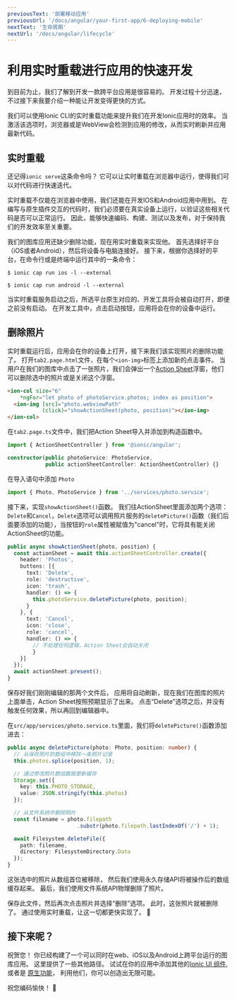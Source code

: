```yaml
---
previousText: '部署移动应用'
previousUrl: '/docs/angular/your-first-app/6-deploying-mobile'
nextText: '生命周期'
nextUrl: '/docs/angular/lifecycle'
---
```


# 利用实时重载进行应用的快速开发

到目前为止，我们了解到开发一款跨平台应用是很容易的。 开发过程十分迅速，不过接下来我要介绍一种能让开发变得更快的方式。

我们可以使用Ionic CLI的实时重载功能来提升我们在开发Ionic应用时的效率。 当激活该选项时，浏览器或是WebView会检测到应用的修改，从而实时刷新并应用最新代码。

## 实时重载

还记得`ionic serve`这条命令吗？ 它可以让实时重载在浏览器中运行，使得我们可以对代码进行快速迭代。

实时重载不仅能在浏览器中使用，我们还能在开发IOS和Android应用中用到。 在编写与原生插件交互的代码时，我们必须要在真实设备上运行，以验证这些相关代码是否可以正常运行。 因此，能够快速编码、构建、测试以及发布，对于保持我们的开发效率至关重要。

我们的图库应用还缺少删除功能，现在用实时重载来实现他。 首先选择好平台（iOS或者Android），然后将设备与电脑连接好。 接下来，根据你选择好的平台，在命令行或是终端中运行其中的一条命令：

```shell
$ ionic cap run ios -l --external

$ ionic cap run android -l --external
```

当实时重载服务启动之后，所选平台原生对应的、开发工具将会被自动打开，即便之前没有启动。 在开发工具中，点击启动按钮，应用将会在你的设备中运行。

## 删除照片

实时重载运行后，应用会在你的设备上打开，接下来我们该实现照片的删除功能了。 打开`tab2.page.html`文件，在每个`<ion-img>`标签上添加新的点击事件。 当用户在我们的图库中点击了一张照片，我们会弹出一个[Action Sheet](https://ionicframework.com/docs/api/action-sheet)浮窗，他们可以删除选中的照片或是关闭这个浮窗。

```html
<ion-col size="6" 
    *ngFor="let photo of photoService.photos; index as position">
  <ion-img [src]="photo.webviewPath" 
           (click)="showActionSheet(photo, position)"></ion-img>
</ion-col>
```

在`tab2.page.ts`文件中，我们把Action Sheet导入并添加到构造函数中。

```typescript
import { ActionSheetController } from '@ionic/angular';

constructor(public photoService: PhotoService, 
            public actionSheetController: ActionSheetController) {}

```

在导入语句中添加 `Photo`

```typescript
import { Photo, PhotoService } from '../services/photo.service';
```

接下来，实现`showActionSheet()`函数。 我们往ActionSheet里面添加两个选项：`Delete`和`Cancel`，`Delete`选项可以调用照片服务的`deletePicture()`函数（我们后面要添加的功能），当按钮的`role`属性被赋值为"cancel"时，它将具有能关闭ActionSheet的功能。

```typescript
public async showActionSheet(photo, position) {
  const actionSheet = await this.actionSheetController.create({
    header: 'Photos',
    buttons: [{
      text: 'Delete',
      role: 'destructive',
      icon: 'trash',
      handler: () => {
        this.photoService.deletePicture(photo, position);
      }
    }, {
      text: 'Cancel',
      icon: 'close',
      role: 'cancel',
      handler: () => {
        // 不处理任何逻辑，Action Sheet会自动关闭
        }
    }]
  });
  await actionSheet.present();
}
```

保存好我们刚刚编辑的那两个文件后， 应用将自动刷新，现在我们在图库的照片上面单击，Action Sheet按照预期显示了出来。 点击“Delete”选项之后，并没有触发任何效果，所以再回到编辑器中。

在`src/app/services/photo.service.ts`里面，我们将`deletePicture()`函数添加进去：

```typescript
public async deletePicture(photo: Photo, position: number) {
  // 从保存照片的数组中移除一条照片记录
  this.photos.splice(position, 1);

  // 通过修改照片数组数据更新缓存
  Storage.set({
    key: this.PHOTO_STORAGE,
    value: JSON.stringify(this.photos)
  });

  // 从文件系统中删除照片
  const filename = photo.filepath
                      .substr(photo.filepath.lastIndexOf('/') + 1);

  await Filesystem.deleteFile({
    path: filename,
    directory: FilesystemDirectory.Data
  });
}

```

这张选中的照片从数组首位被移除， 然后我们使用永久存储API将被操作后的数组缓存起来。 最后，我们使用文件系统API物理删除了照片。

保存此文件，然后再次点击照片并选择“删除”选项。 此时，这张照片就被删除了。 通过使用实时重载，让这一切都更快实现了。 💪

## 接下来呢？

祝贺您！ 你已经构建了一个可以同时在web、iOS以及Android上跨平台运行的图库应用。 这里提供了一些其他路径。 试试在你的应用中添加其他的[Ionic UI 组件](https://ionicframework.com/docs/components), 或者是 [原生功能](https://capacitor.ionicframework.com/docs/apis)， 利用他们，你可以创造出无限可能。

祝您编码愉快！ 💙
